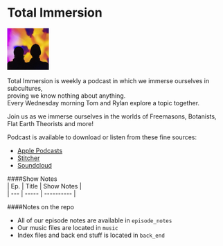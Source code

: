 Total Immersion
===

<img src="https://github.com/thetomcraig/total-immersion-podcast/blob/master/cover.jpg" width="96">

Total Immersion is weekly a podcast in which we immerse ourselves in subcultures,  
proving we know nothing about anything.  
Every Wednesday morning Tom and Rylan explore a topic together.  

Join us as we immerse ourselves in the worlds of Freemasons, Botanists, Flat Earth Theorists and more!  

Podcast is available to download or listen from these fine sources:  
* [Apple Podcasts](https://itunes.apple.com/us/podcast/total-immersion/id1268913004?mt=2)  
* [Stitcher](http://www.stitcher.com/s?fid=159543&refid=stpr)  
* [Soundcloud](https://soundcloud.com/totalimmersionpodcast)  


####Show Notes  
| Ep. | Title | Show Notes |  
| --- | ----- | ---------- |  

####Notes on the repo
* All of our episode notes are available in `episode_notes`
* Our music files are located in `music`
* Index files and back end stuff is located in `back_end`
